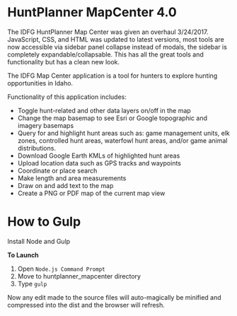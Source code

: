HuntPlanner MapCenter 4.0
============================

The IDFG HuntPlanner Map Center was given an overhaul 3/24/2017.  JavaScript, CSS, and HTML was updated to latest versions, most tools are now accessible via sidebar panel collapse instead of modals, the sidebar is completely expandable/collapsable.  This has all the great tools and functionality but has a clean new look.

The IDFG Map Center application is a tool for hunters to explore hunting opportunities in Idaho.

Functionality of this application includes:

- Toggle hunt-related and other data layers on/off in the map
- Change the map basemap to see Esri or Google topographic and imagery basemaps
- Query for and highlight hunt areas such as: game management units, elk zones, controlled hunt areas, waterfowl hunt areas, and/or game animal distributions.
- Download Google Earth KMLs of highlighted hunt areas
- Upload location data such as GPS tracks and waypoints
- Coordinate or place search
- Make length and area measurements
- Draw on and add text to the map
- Create a PNG or PDF map of the current map view

How to Gulp
=================
Install Node and Gulp

**To Launch**
1. Open `Node.js Command Prompt`
2. Move to huntplanner_mapcenter directory
3. Type `gulp`

Now any edit made to the source files will auto-magically be minified and compressed into the dist and the browser will refresh.

